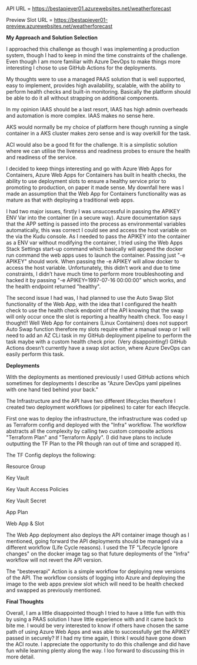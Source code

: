 API URL = https://bestapiever01.azurewebsites.net/weatherforecast 

Preview Slot URL = https://bestapiever01-preview.azurewebsites.net/weatherforecast


**My Approach and Solution Selection**

I approached this challenge as though I was implementing a production system, though I had to keep in mind the time constraints of the challenge. Even though I am more familiar with Azure DevOps to make things more interesting I chose to use GitHub Actions for the deployments.

My thoughts were to use a managed PAAS solution that is well supported, easy to implement, provides high availability, scalable, with the ability to perform health checks and built-in monitoring. Basically the platform should be able to do it all without strapping on additional components.

In my opinion IAAS should be a last resort, IAAS has high admin overheads and automation is more complex. IAAS makes no sense here.

AKS would normally be my choice of platform here though running a single container in a AKS cluster makes zero sense and is way overkill for the task.

ACI would also be a good fit for the challenge. It is a simplistic solution where we can utilise the liveness and readiness probes to ensure the health and readiness of the service.

I decided to keep things interesting and go with Azure Web Apps for Containers, Azure Web Apps for Containers has built in health checks, the ability to use deployment slots to ensure a healthy service prior to promoting to production, on paper it made sense. My downfall here was I made an assumption that the Web App for Containers functionality was as mature as that with deploying a traditional web apps.

I had two major issues, firstly I was unsuccessful in passing the APIKEY ENV Var into the container (in a secure way). Azure documentation says that the APP setting is passed into the process as environmental variables automatically, this was correct I could see and access the host variable on the via the Kudu console.
As I needed to pass the APIKEY into the container as a ENV var without modifying the container, I tried using the Web Apps Stack Settings start-up command which basically will append the docker run command the web apps uses to launch the container. Passing just "-e APIKEY" should work. When passing the -e APIKEY will allow docker to access the host variable. Unfortunately, this didn’t work and due to time constraints, I didn’t have much time to perform more troubleshooting and hacked it by passing "-e APIKEY=1997-07-16 00:00:00" which works, and the health endpoint returned "healthy".

The second issue I had was, I had planned to use the Auto Swap Slot functionality of the Web App, with the idea that I configured the health check to use the health check endpoint of the API knowing that the swap will only occur once the slot is reporting a healthy health check. Too easy I thought!! Well Web App for containers (Linux Containers) does not support Auto Swap function therefore my slots require either a manual swap or I will need to add an AZ CLi task in my GitHub deployment pipeline to perform the task maybe with a custom health check prior. (Very disappointing!) GitHub Actions doesn’t currently have a swap slot action, where Azure DevOps can easily perform this task.

**Deployments**

With the deployments as mentioned previously I used GitHub actions which sometimes for deployments I describe as "Azure DevOps yaml pipelines with one hand tied behind your back."

The Infrastructure and the API have two different lifecycles therefore I created two deployment workflows (or pipelines) to cater for each lifecycle. 

First one was to deploy the infrastructure, the infrastructure was coded up as Terraform config and deployed with the "Infra" workflow. The workflow abstracts all the complexity by calling two custom composite actions "Terraform Plan" and "Terraform Apply". (I did have plans to include outputting the TF Plan to the PR though ran out of time and scrapped it).

The TF Config deploys the following:

Resource Group

Key Vault

Key Vault Access Policies 

Key Vault Secret

App Plan

Web App & Slot

The Web App deployment also deploys the API container image though as I mentioned, going forward the API deployments should be managed via a different workflow (Life Cycle reasons). I used the TF "Lifecycle Ignore changes" on the docker image tag so that future deployments of the "Infra" workflow will not revert the API version.

The "besteverapi" Action is a simple workflow for deploying new versions of the API. The workflow consists of logging into Azure and deploying the image to the web apps preview slot which will need to be health checked and swapped as previously mentioned.

**Final Thoughts**

Overall, I am a little disappointed though I tried to have a little fun with this by using a PAAS solution I have little experience with and it came back to bite me. I would be very interested to know if others have chosen the same path of using Azure Web Apps and was able to successfully get the APIKEY passed in securely?
If I had my time again, I think I would have gone down the ACI route.
I appreciate the opportunity to do this challenge and did have fun while learning plenty along the way. I loo forward to discussing this in more detail.
